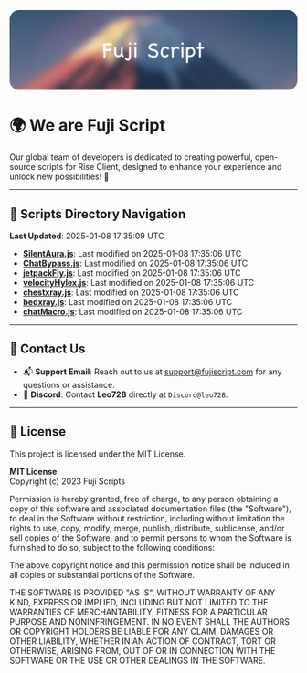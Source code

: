 ![Banner](.github/b.webp)

# 🌍 **We are Fuji Script**

Our global team of developers is dedicated to creating powerful, open-source scripts for Rise Client, designed to enhance your experience and unlock new possibilities! 🌟

---
<!-- SCRIPTS_NAVIGATION_START -->
## 📂 **Scripts Directory Navigation**

**Last Updated**: 2025-01-08 17:35:09 UTC

- **[SilentAura.js](scripts/SilentAura.js)**: Last modified on 2025-01-08 17:35:06 UTC
- **[ChatBypass.js](scripts/ChatBypass.js)**: Last modified on 2025-01-08 17:35:06 UTC
- **[jetpackFly.js](scripts/jetpackFly.js)**: Last modified on 2025-01-08 17:35:06 UTC
- **[velocityHylex.js](scripts/velocityHylex.js)**: Last modified on 2025-01-08 17:35:06 UTC
- **[chestxray.js](scripts/chestxray.js)**: Last modified on 2025-01-08 17:35:06 UTC
- **[bedxray.js](scripts/bedxray.js)**: Last modified on 2025-01-08 17:35:06 UTC
- **[chatMacro.js](scripts/chatMacro.js)**: Last modified on 2025-01-08 17:35:06 UTC

<!-- SCRIPTS_NAVIGATION_END -->

---

## 💬 **Contact Us**  
- 📬 **Support Email**: Reach out to us at [support@fujiscript.com](mailto:support@fujiscript.com) for any questions or assistance.  
- 💬 **Discord**: Contact **Leo728** directly at `Discord@leo728`.

---

## 📜 **License**

This project is licensed under the MIT License.  

**MIT License**  
Copyright (c) 2023 Fuji Scripts  

Permission is hereby granted, free of charge, to any person obtaining a copy of this software and associated documentation files (the "Software"), to deal in the Software without restriction, including without limitation the rights to use, copy, modify, merge, publish, distribute, sublicense, and/or sell copies of the Software, and to permit persons to whom the Software is furnished to do so, subject to the following conditions:  

The above copyright notice and this permission notice shall be included in all copies or substantial portions of the Software.  

THE SOFTWARE IS PROVIDED "AS IS", WITHOUT WARRANTY OF ANY KIND, EXPRESS OR IMPLIED, INCLUDING BUT NOT LIMITED TO THE WARRANTIES OF MERCHANTABILITY, FITNESS FOR A PARTICULAR PURPOSE AND NONINFRINGEMENT. IN NO EVENT SHALL THE AUTHORS OR COPYRIGHT HOLDERS BE LIABLE FOR ANY CLAIM, DAMAGES OR OTHER LIABILITY, WHETHER IN AN ACTION OF CONTRACT, TORT OR OTHERWISE, ARISING FROM, OUT OF OR IN CONNECTION WITH THE SOFTWARE OR THE USE OR OTHER DEALINGS IN THE SOFTWARE.  
